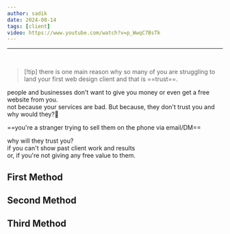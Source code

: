```yaml
---
author: sadik
date: 2024-08-14
tags: [client]
video: https://www.youtube.com/watch?v=p_WwqC7BsTk
---
```


---
 
> [!tip] there is one main reason why so many of you are struggling to land your first web design client and that is ==trust==.


people and businesses don't want to give you money or even get a free website from you.\
not because your services are bad. But because, they don't trust you and why would they?🥠

==you're a stranger trying to sell them on the phone via email/DM==


why will they trust you?\
if you can't show past client work and results\
or, if you're not giving any free value to them.


## First Method


## Second Method


## Third Method 


